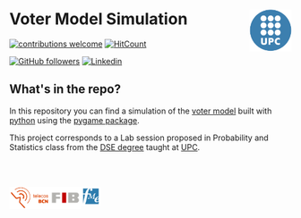 # Voter Model Simulation  <a href="https://www.upc.edu/ca"><img src="images/upc-logo.gif" width=75 align=right></a>

<!-- badges: start -->
[![contributions welcome](https://img.shields.io/badge/contributions-welcome-brightgreen.svg?style=flat)](https://github.com/TomasGadea/voter-model-simulation/issues/new)
[![HitCount](http://hits.dwyl.com/TomasGadea/voter-model-simulation.svg)](http://hits.dwyl.com/TomasGadea/voter-model-simulation)

[![GitHub followers](https://img.shields.io/github/followers/TomasGadea?label=Follow&style=social)](https://github.com/TomasGadea)
[![Linkedin](https://img.shields.io/static/v1?label=LinkedIn&message=Contact&style=social&logo=Linkedin)](https://www.linkedin.com/in/tomas-gadea/)
<!-- badges: end -->


## What's in the repo?

In this repository you can find a simulation of the [voter model](https://en.wikipedia.org/wiki/Voter_model) built with [python](https://www.python.org/) using the [pygame package](https://www.pygame.org/news).

This project corresponds to a Lab session proposed in Probability and Statistics class from the [DSE degree](https://dse.upc.edu/ca) taught at [UPC](https://www.upc.edu/ca).

<br>

<br>

<a href="https://telecos.upc.edu/ca"><img src="images/telecos-logo.png" height=40 align=left></a>
<a href="https://www.fib.upc.edu/"><img src="images/fib-logo.png" height=40 align=left></a>
<a href="https://fme.upc.edu/ca"><img src="images/fme-logo.png" height=35 align=left></a>
